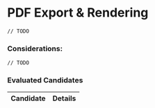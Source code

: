 # PDF Export & Rendering

``` // TODO ```

### Considerations:

``` // TODO ```

### Evaluated Candidates

| Candidate | Details |
| --------- | ------- |

